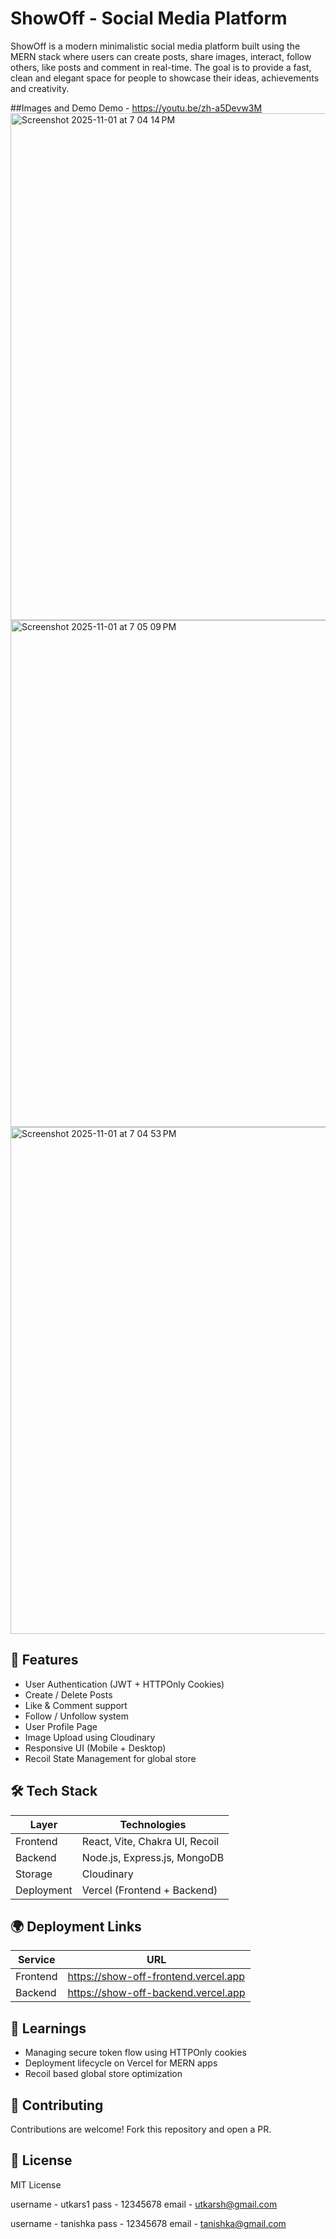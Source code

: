 # ShowOff - Social Media Platform

ShowOff is a modern minimalistic social media platform built using the MERN stack where users can create posts, share images, interact, follow others, like posts and comment in real-time. The goal is to provide a fast, clean and elegant space for people to showcase their ideas, achievements and creativity.

##Images and Demo
Demo - https://youtu.be/zh-a5Devw3M
<img width="1440" height="811" alt="Screenshot 2025-11-01 at 7 04 14 PM" src="https://github.com/user-attachments/assets/0435a9fb-b3c8-4bea-a847-a1ac29c8904c" />
<img width="1440" height="811" alt="Screenshot 2025-11-01 at 7 05 09 PM" src="https://github.com/user-attachments/assets/cc38936f-dbda-4649-a02a-439693668ff8" />
<img width="1440" height="811" alt="Screenshot 2025-11-01 at 7 04 53 PM" src="https://github.com/user-attachments/assets/83e8f175-2f3a-49b6-a47c-cf6e024f36ae" />


## 🚀 Features

- User Authentication (JWT + HTTPOnly Cookies)
- Create / Delete Posts
- Like & Comment support
- Follow / Unfollow system
- User Profile Page
- Image Upload using Cloudinary
- Responsive UI (Mobile + Desktop)
- Recoil State Management for global store

## 🛠️ Tech Stack

| Layer | Technologies |
|-------|-------------|
| Frontend | React, Vite, Chakra UI, Recoil |
| Backend | Node.js, Express.js, MongoDB |
| Storage | Cloudinary |
| Deployment | Vercel (Frontend + Backend) |

## 🌍 Deployment Links

| Service | URL |
|---------|------|
| Frontend | https://show-off-frontend.vercel.app |
| Backend | https://show-off-backend.vercel.app |

## 📘 Learnings

- Managing secure token flow using HTTPOnly cookies
- Deployment lifecycle on Vercel for MERN apps
- Recoil based global store optimization

## 🤝 Contributing

Contributions are welcome! Fork this repository and open a PR.

## 📜 License

MIT License


username - utkars1
pass - 12345678
email - utkarsh@gmail.com

username - tanishka
pass - 12345678
email - tanishka@gmail.com
